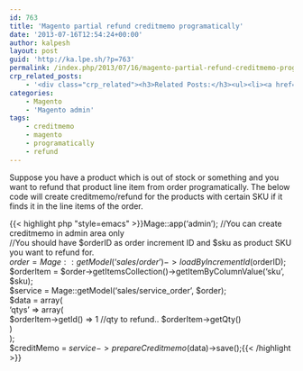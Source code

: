 ```yaml
---
id: 763
title: 'Magento partial refund creditmemo programatically'
date: '2013-07-16T12:54:24+00:00'
author: kalpesh
layout: post
guid: 'http://ka.lpe.sh/?p=763'
permalink: /index.php/2013/07/16/magento-partial-refund-creditmemo-programatically/
crp_related_posts:
    - '<div class="crp_related"><h3>Related Posts:</h3><ul><li><a href="http://ka.lpe.sh/2012/10/22/magento-add-products-to-placed-order-programatically/"     class="crp_title">Magento: Add products to placed order programatically</a></li><li><a href="http://ka.lpe.sh/2013/02/23/magento-product-free-paid-sample-purchase-order/"     class="crp_title">Magento: Product Free/Paid SAMPLE Purchase Order</a></li><li><a href="http://ka.lpe.sh/2013/04/28/magento-get-all-invoices-and-shipments-of-an-order/"     class="crp_title">Magento get all invoices and shipments of an order</a></li><li><a href="http://ka.lpe.sh/2013/02/20/magento-reset-download-limit-for-downloadable-product-item-order/"     class="crp_title">Magento: Reset download limit for downloadable product item/order</a></li><li><a href="http://ka.lpe.sh/2013/04/18/change-default-length-of-increment-id-for-orders-invoices-shipments-creditmemos/"     class="crp_title">Change default length of Increment ID for orders, invoices, shipments, creditmemos</a></li></ul></div>'
categories:
    - Magento
    - 'Magento admin'
tags:
    - creditmemo
    - magento
    - programatically
    - refund
---
```


Suppose you have a product which is out of stock or something and you want to refund that product line item from order programatically. The below code will create creditmemo/refund for the products with certain SKU if it finds it in the line items of the order.

{{< highlight php "style=emacs" >}}Mage::app(‘admin’); //You can create creditmemo in admin area only  
//You should have $orderID as order increment ID and $sku as product SKU you want to refund for.  
$order = Mage::getModel(‘sales/order’)->loadByIncrementId($orderID);  
$orderItem = $order->getItemsCollection()->getItemByColumnValue(‘sku’, $sku);  
$service = Mage::getModel(‘sales/service_order’, $order);  
$data = array(  
 ‘qtys’ => array(  
 $orderItem->getId() => 1 //qty to refund.. $orderItem->getQty()  
 )  
);  
$creditMemo = $service->prepareCreditmemo($data)->save();{{< /highlight >}}